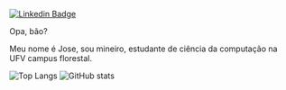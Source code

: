 [![Linkedin Badge](https://img.shields.io/badge/-LinkedIn-blue?style=flat-square&logo=Linkedin&logoColor=white&link=https://www.linkedin.com/in/jose-neto-753a0018b/)](https://www.linkedin.com/in/jose-neto-753a0018b/)

Opa, bão?

Meu nome é Jose, sou mineiro, estudante de ciência da computação na UFV campus florestal.

![Top Langs](https://github-readme-stats.vercel.app/api/top-langs/?username=zenetoshl&theme=tokyonight&exclude_repo=Teamfight-Comps)
![GitHub stats](https://github-readme-stats.vercel.app/api?username=zenetoshl&show_icons=true&theme=tokyonight&count_private=true&include_all_commits=true)

